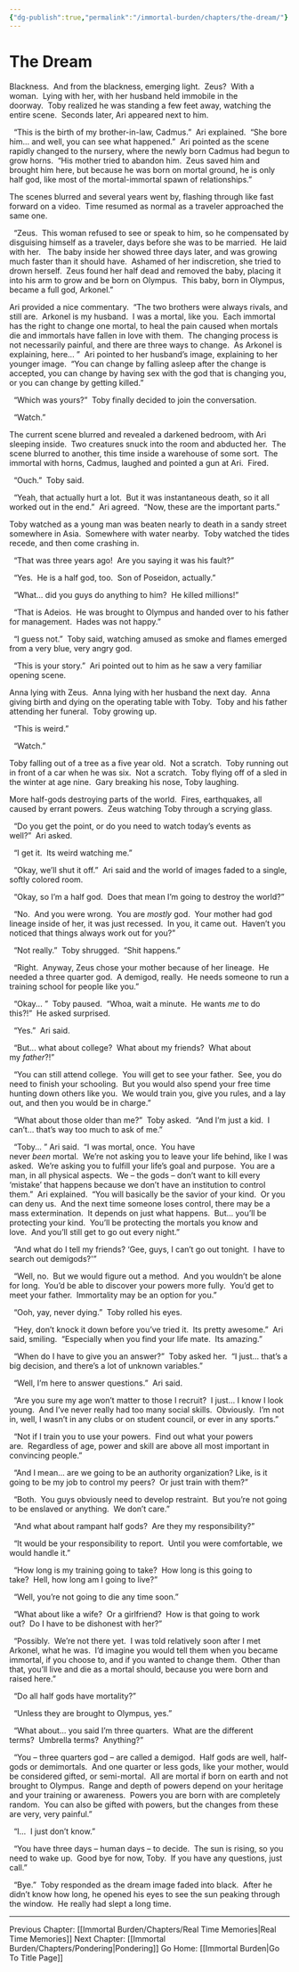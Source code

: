 ```yaml
---
{"dg-publish":true,"permalink":"/immortal-burden/chapters/the-dream/"}
---
```


# The Dream

Blackness.  And from the blackness, emerging light.  Zeus?  With a woman.  Lying with her, with her husband held immobile in the doorway.  Toby realized he was standing a few feet away, watching the entire scene.  Seconds later, Ari appeared next to him.

  “This is the birth of my brother-in-law, Cadmus.”  Ari explained.  “She bore him... and well, you can see what happened.”  Ari pointed as the scene rapidly changed to the nursery, where the newly born Cadmus had begun to grow horns.  “His mother tried to abandon him.  Zeus saved him and brought him here, but because he was born on mortal ground, he is only half god, like most of the mortal-immortal spawn of relationships.”

The scenes blurred and several years went by, flashing through like fast forward on a video.  Time resumed as normal as a traveler approached the same one.

  “Zeus.  This woman refused to see or speak to him, so he compensated by disguising himself as a traveler, days before she was to be married.  He laid with her.   The baby inside her showed three days later, and was growing much faster than it should have.  Ashamed of her indiscretion, she tried to drown herself.  Zeus found her half dead and removed the baby, placing it into his arm to grow and be born on Olympus.  This baby, born in Olympus, became a full god, Arkonel.”

Ari provided a nice commentary.  “The two brothers were always rivals, and still are.  Arkonel is my husband.  I was a mortal, like you.  Each immortal has the right to change one mortal, to heal the pain caused when mortals die and immortals have fallen in love with them.  The changing process is not necessarily painful, and there are three ways to change.  As Arkonel is explaining, here... ”  Ari pointed to her husband’s image, explaining to her younger image.  “You can change by falling asleep after the change is accepted, you can change by having sex with the god that is changing you, or you can change by getting killed.”

  “Which was yours?”  Toby finally decided to join the conversation.  

  “Watch.”

The current scene blurred and revealed a darkened bedroom, with Ari sleeping inside.  Two creatures snuck into the room and abducted her.  The scene blurred to another, this time inside a warehouse of some sort.  The immortal with horns, Cadmus, laughed and pointed a gun at Ari.  Fired.

  “Ouch.”  Toby said.

  “Yeah, that actually hurt a lot.  But it was instantaneous death, so it all worked out in the end.”  Ari agreed.  “Now, these are the important parts.”

Toby watched as a young man was beaten nearly to death in a sandy street somewhere in Asia.  Somewhere with water nearby.  Toby watched the tides recede, and then come crashing in.

  “That was three years ago!  Are you saying it was his fault?”

  “Yes.  He is a half god, too.  Son of Poseidon, actually.”

  “What... did you guys do anything to him?  He killed millions!”

  “That is Adeios.  He was brought to Olympus and handed over to his father for management.  Hades was not happy.”

  “I guess not.”  Toby said, watching amused as smoke and flames emerged from a very blue, very angry god.  

  “This is your story.”  Ari pointed out to him as he saw a very familiar opening scene. 

Anna lying with Zeus.  Anna lying with her husband the next day.  Anna giving birth and dying on the operating table with Toby.  Toby and his father attending her funeral.  Toby growing up.

  “This is weird.”

  “Watch.”

Toby falling out of a tree as a five year old.  Not a scratch.  Toby running out in front of a car when he was six.  Not a scratch.  Toby flying off of a sled in the winter at age nine.  Gary breaking his nose, Toby laughing.  

More half-gods destroying parts of the world.  Fires, earthquakes, all caused by errant powers.  Zeus watching Toby through a scrying glass.

  “Do you get the point, or do you need to watch today’s events as well?”  Ari asked.

  “I get it.  Its weird watching me.”

  “Okay, we’ll shut it off.”  Ari said and the world of images faded to a single, softly colored room.  

  “Okay, so I’m a half god.  Does that mean I’m going to destroy the world?”

  “No.  And you were wrong.  You are _mostly_ god.  Your mother had god lineage inside of her, it was just recessed.  In you, it came out.  Haven’t you noticed that things always work out for you?”

  “Not really.”  Toby shrugged.  “Shit happens.”

  “Right.  Anyway, Zeus chose your mother because of her lineage.  He needed a three quarter god.  A demigod, really.  He needs someone to run a training school for people like you.”

  “Okay... ”  Toby paused.  “Whoa, wait a minute.  He wants _me_ to do this?!”  He asked surprised.

  “Yes.”  Ari said.

  “But... what about college?  What about my friends?  What about my _father_?!”

  “You can still attend college.  You will get to see your father.  See, you do need to finish your schooling.  But you would also spend your free time hunting down others like you.  We would train you, give you rules, and a lay out, and then you would be in charge.”

  “What about those older than me?”  Toby asked.  “And I’m just a kid.  I can’t... that’s way too much to ask of me.”

  “Toby... ” Ari said.  “I was mortal, once.  You have never _been_ mortal.  We’re not asking you to leave your life behind, like I was asked.  We’re asking you to fulfill your life’s goal and purpose.  You are a man, in all physical aspects.  We – the gods – don’t want to kill every ‘mistake’ that happens because we don’t have an institution to control them.”  Ari explained.  “You will basically be the savior of your kind.  Or you can deny us.  And the next time someone loses control, there may be a mass extermination.  It depends on just what happens.  But... you’ll be protecting your kind.  You’ll be protecting the mortals you know and love.  And you’ll still get to go out every night.”

  “And what do I tell my friends? ‘Gee, guys, I can’t go out tonight.  I have to search out demigods?'”

  “Well, no.  But we would figure out a method.  And you wouldn’t be alone for long.  You’d be able to discover your powers more fully.  You’d get to meet your father.  Immortality may be an option for you.”

  “Ooh, yay, never dying.”  Toby rolled his eyes.  

  “Hey, don’t knock it down before you’ve tried it.  Its pretty awesome.”  Ari said, smiling.  “Especially when you find your life mate.  Its amazing.”

  “When do I have to give you an answer?”  Toby asked her.  “I just... that’s a big decision, and there’s a lot of unknown variables.”

  “Well, I’m here to answer questions.”  Ari said.

  “Are you sure my age won’t matter to those I recruit?  I just... I know I look young.  And I’ve never really had too many social skills.  Obviously.  I’m not in, well, I wasn’t in any clubs or on student council, or ever in any sports.”

  “Not if I train you to use your powers.  Find out what your powers are.  Regardless of age, power and skill are above all most important in convincing people.”

  “And I mean... are we going to be an authority organization? Like, is it going to be my job to control my peers?  Or just train with them?”

  “Both.  You guys obviously need to develop restraint.  But you’re not going to be enslaved or anything.  We don’t care.”

  “And what about rampant half gods?  Are they my responsibility?”

  “It would be your responsibility to report.  Until you were comfortable, we would handle it.”

  “How long is my training going to take?  How long is this going to take?  Hell, how long am I going to live?”

  “Well, you’re not going to die any time soon.”

  “What about like a wife?  Or a girlfriend?  How is that going to work out?  Do I have to be dishonest with her?”

  “Possibly.  We’re not there yet.  I was told relatively soon after I met Arkonel, what he was.  I’d imagine you would tell them when you became immortal, if you choose to, and if you wanted to change them.  Other than that, you’ll live and die as a mortal should, because you were born and raised here.”

  “Do all half gods have mortality?”

  “Unless they are brought to Olympus, yes.”

  “What about... you said I’m three quarters.  What are the different terms?  Umbrella terms?  Anything?”

  “You – three quarters god – are called a demigod.  Half gods are well, half-gods or demimortals.  And one quarter or less gods, like your mother, would be considered gifted, or semi-mortal.  All are mortal if born on earth and not brought to Olympus.  Range and depth of powers depend on your heritage and your training or awareness.  Powers you are born with are completely random.  You can also be gifted with powers, but the changes from these are very, very painful.”

  “I...  I just don’t know.”

  “You have three days – human days – to decide.  The sun is rising, so you need to wake up.  Good bye for now, Toby.  If you have any questions, just call.”

  “Bye.”  Toby responded as the dream image faded into black.  After he didn’t know how long, he opened his eyes to see the sun peaking through the window.  He really had slept a long time.
  
---
Previous Chapter: [[Immortal Burden/Chapters/Real Time Memories\|Real Time Memories]]
Next Chapter: [[Immortal Burden/Chapters/Pondering\|Pondering]]
Go Home: [[Immortal Burden\|Go To Title Page]]
  
